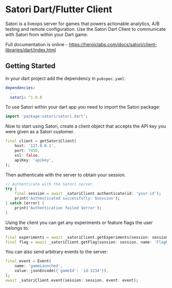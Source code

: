 # Satori Dart/Flutter Client

Satori is a liveops server for games that powers actionable analytics, A/B testing and remote configuration. Use the Satori Dart Client to communicate with Satori from within your Dart game.

Full documentation is online - https://heroiclabs.com/docs/satori/client-libraries/dart/index.html

## Getting Started

In your dart project add the dependency in `pubspec.yaml`:

```yaml
dependencies:
  ...
  satori: ^1.0.0
```

To use Satori within your dart app you need to import the Satori package:

```dart
import 'package:satori/satori.dart';
```

Now to start using Satori, create a client object that accepts the API key you were given as a Satori customer.

```dart
final client = getSatoriClient(
    host: '127.0.0.1',
    port: 7450,
    ssl: false,
    apiKey: 'apikey',
);
```

Then authenticate with the server to obtain your session.

```dart
// Authenticate with the Satori server.
try {
    final session = await _satoriClient.authenticate(id: 'your-id');
    print('Authenticated successfully: $session');
} catch (error) {
    print('Authentication failed $error');
}
```

Using the client you can get any experiments or feature flags the user belongs to.

```dart
final experiments = await _satoriClient.getExperiments(session: session, names: ['experiment1', 'Experiment2']);
final flag = await _satoriClient.getFlag(session: session, name: 'FlagName');
```

You can also send arbitrary events to the server:

```dart
final event = Event(
    name: 'gameLaunched',
    value: jsonEncode({'gameId': 'id-1234'}),
);
await _satoriClient.event(session: session, event: event);
```